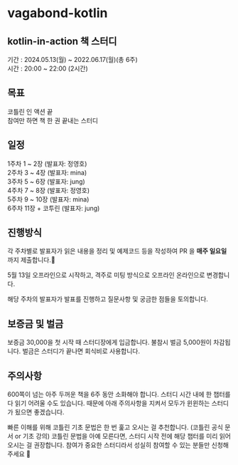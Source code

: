 # vagabond-kotlin
## kotlin-in-action 책 스터디
기간 : 2024.05.13(월) ~ 2022.06.17(월)(총 6주) </br>
시간 : 20:00 ~ 22:00 (2시간)
## 목표
코틀린 인 액션 끝</br>
참여만 하면 책 한 권 끝내는 스터디</br>

## 일정
1주차 1 ~ 2장 (발표자: 정영호)</br> 
2주차 3 ~ 4장 (발표자: mina)</br> 
3주차 5 ~ 6장 (발표자: jung)</br> 
4주차 7 ~ 8장 (발표자: 정영호)</br> 
5주차 9 ~ 10장 (발표자: mina)</br> 
6주차 11장 + 코투린 (발표자: jung)</br> 

## 진행방식

각 주차별로 발표자가 읽은 내용을 정리 및 예제코드 등을 작성하여 PR 을 **매주 일요일** 까지 제출합니다.💪</br>

5월 13일 오프라인으로 시작하고, 격주로 미팅 방식으로 오프라인 온라인으로 변경합니다.

해당 주차의 발표자가 발표를 진행하고 질문사항 및 궁금한 점들을 토의합니다.

## 보증금 및 벌금
보증금 30,000을 첫 시작 때 스터디장에게 입금합니다.
불참시 벌금 5,000원이 차감됩니다.
벌금은 스터디가 끝나면 회식비로 사용합니다.

## 주의사항
600쪽이 넘는 아주 두꺼운 책을 6주 동안 소화해야 합니다. 스터디 시간 내에 한 챕터를 다 읽기 어려울 수도 있습니다. 때문에 아래 주의사항을 지켜서 모두가 윈윈하는 스터디가 됬으면 좋겠습니다.

빠른 이해를 위해 코틀린 기초 문법은 한 번 훑고 오시는 걸 추천합니다. (코틀린 공식 문서 or 기초 강의)
코틀린 문법을 아예 모른다면, 스터디 시작 전에 해당 챕터를 미리 읽어오시는 걸 권장합니다.
참여가 중요한 스터디라서 성실히 참여할 수 있는 분들만 신청해주세요 🙏
